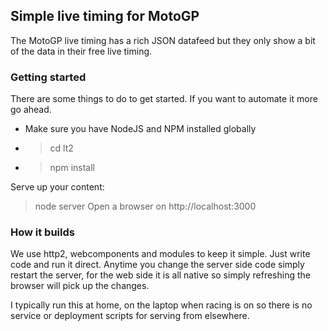 ## Simple live timing for MotoGP

The MotoGP live timing has a rich JSON datafeed but they only show a bit of the data in their free live timing.

### Getting started
There are some things to do to get started. If you want to automate it more go ahead.
* Make sure you have NodeJS and NPM installed globally
* > cd lt2
* > npm install

Serve up your content:
> node server
> Open a browser on http://localhost:3000

### How it builds
We use http2, webcomponents and modules to keep it simple. Just write code and run it direct. Anytime you change the server side code simply restart the server, for the web side it is all native so simply refreshing the browser will pick up the changes.

I typically run this at home, on the laptop when racing is on so there is no service or deployment scripts for serving from elsewhere.
